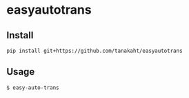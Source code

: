 # easyautotrans

## Install
```
pip install git+https://github.com/tanakaht/easyautotrans
```


## Usage
```
$ easy-auto-trans
```